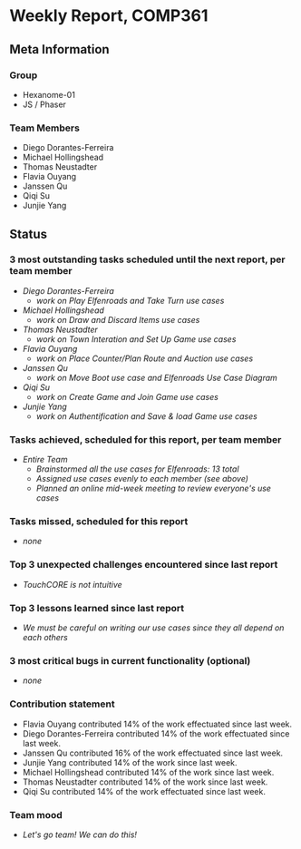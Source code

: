 # Weekly Report, COMP361

## Meta Information

### Group

 * Hexanome-01
 * JS / Phaser

### Team Members

 * Diego Dorantes-Ferreira
 * Michael Hollingshead
 * Thomas Neustadter
 * Flavia Ouyang
 * Janssen Qu
 * Qiqi Su
 * Junjie Yang

## Status

### 3 most outstanding tasks scheduled until the next report, per team member

 * *Diego Dorantes-Ferreira*
   * *work on Play Elfenroads and Take Turn use cases*
 * *Michael Hollingshead*
   * *work on Draw and Discard Items use cases*
 * *Thomas Neustadter*
   * *work on Town Interation and Set Up Game use cases*
 * *Flavia Ouyang*
   * *work on Place Counter/Plan Route and Auction use cases*
 * *Janssen Qu*
   * *work on Move Boot use case and Elfenroads Use Case Diagram*
 * *Qiqi Su*
   * *work on Create Game and Join Game use cases*
 * *Junjie Yang*
   * *work on Authentification and Save & load Game use cases*

### Tasks achieved, scheduled for this report, per team member

 * *Entire Team*
   * *Brainstormed all the use cases for Elfenroads: 13 total*
   * *Assigned use cases evenly to each member (see above)*
   * *Planned an online mid-week meeting to review everyone's use cases*

### Tasks missed, scheduled for this report

* *none*

### Top 3 unexpected challenges encountered since last report

 * *TouchCORE is not intuitive*

### Top 3 lessons learned since last report

 * *We must be careful on writing our use cases since they all depend on each others*

### 3 most critical bugs in current functionality (optional)

 * *none*

### Contribution statement

 * Flavia Ouyang contributed 14% of the work effectuated since last week.
 * Diego Dorantes-Ferreira contributed 14% of the work effectuated since last week.
 * Janssen Qu contributed 16% of the work effectuated since last week.
 * Junjie Yang contributed 14% of the work since last week.
 * Michael Hollingshead contributed 14% of the work since last week.
 * Thomas Neustadter contributed 14% of the work since last week.
 * Qiqi Su contributed 14% of the work effectuated since last week.

### Team mood

 * *Let's go team! We can do this!*
